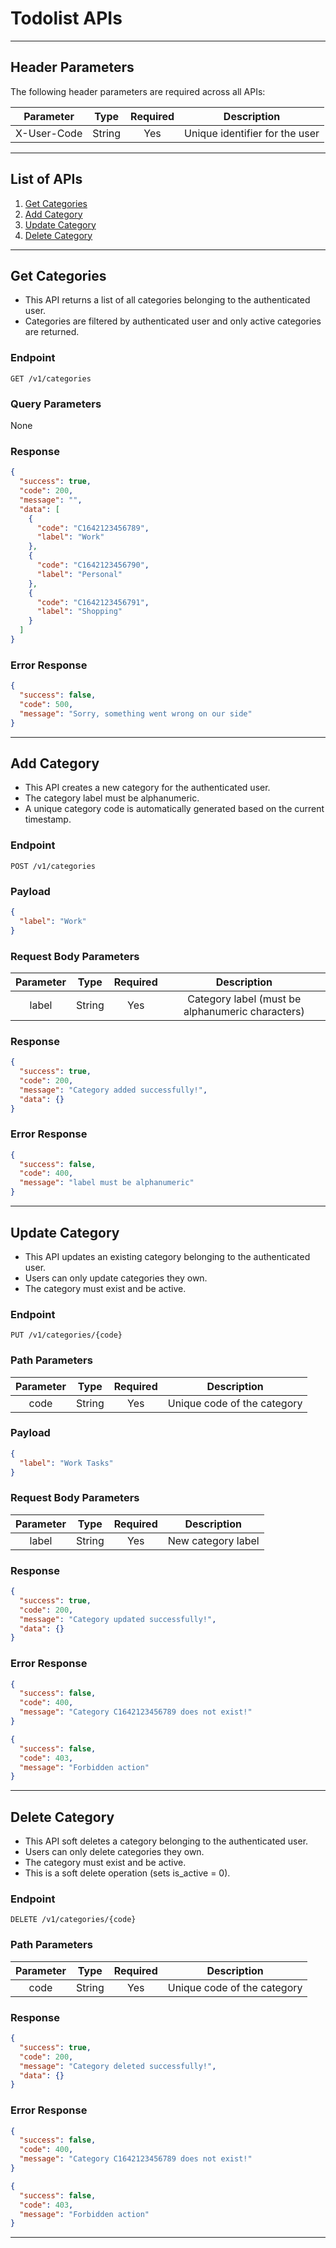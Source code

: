 # Todolist APIs

---

## Header Parameters

The following header parameters are required across all APIs:

|  Parameter  |  Type  | Required |          Description           |
|:-----------:|:------:|:--------:|:------------------------------:|
| X-User-Code | String |   Yes    | Unique identifier for the user |

---

## List of APIs

1. [Get Categories](#get-categories)
2. [Add Category](#add-category)
3. [Update Category](#update-category)
4. [Delete Category](#delete-category)

---

## Get Categories

- This API returns a list of all categories belonging to the authenticated user.
- Categories are filtered by authenticated user and only active categories are returned.

### Endpoint

```http request
GET /v1/categories
```

### Query Parameters

None

### Response

```json
{
  "success": true,
  "code": 200,
  "message": "",
  "data": [
    {
      "code": "C1642123456789",
      "label": "Work"
    },
    {
      "code": "C1642123456790",
      "label": "Personal"
    },
    {
      "code": "C1642123456791",
      "label": "Shopping"
    }
  ]
}
```

### Error Response

```json
{
  "success": false,
  "code": 500,
  "message": "Sorry, something went wrong on our side"
}
```

---

## Add Category

- This API creates a new category for the authenticated user.
- The category label must be alphanumeric.
- A unique category code is automatically generated based on the current timestamp.

### Endpoint

```http request
POST /v1/categories
```

### Payload

```json
{
  "label": "Work"
}
```

### Request Body Parameters

| Parameter |  Type  | Required |                   Description                    |
|:---------:|:------:|:--------:|:------------------------------------------------:|
|   label   | String |   Yes    | Category label (must be alphanumeric characters) |

### Response

```json
{
  "success": true,
  "code": 200,
  "message": "Category added successfully!",
  "data": {}
}
```

### Error Response

```json
{
  "success": false,
  "code": 400,
  "message": "label must be alphanumeric"
}
```

---

## Update Category

- This API updates an existing category belonging to the authenticated user.
- Users can only update categories they own.
- The category must exist and be active.

### Endpoint

```http request
PUT /v1/categories/{code}
```

### Path Parameters

| Parameter |  Type  | Required |         Description         |
|:---------:|:------:|:--------:|:---------------------------:|
|   code    | String |   Yes    | Unique code of the category |

### Payload

```json
{
  "label": "Work Tasks"
}
```

### Request Body Parameters

| Parameter |  Type  | Required |    Description     |
|:---------:|:------:|:--------:|:------------------:|
|   label   | String |   Yes    | New category label |

### Response

```json
{
  "success": true,
  "code": 200,
  "message": "Category updated successfully!",
  "data": {}
}
```

### Error Response

```json
{
  "success": false,
  "code": 400,
  "message": "Category C1642123456789 does not exist!"
}
```

```json
{
  "success": false,
  "code": 403,
  "message": "Forbidden action"
}
```

---

## Delete Category

- This API soft deletes a category belonging to the authenticated user.
- Users can only delete categories they own.
- The category must exist and be active.
- This is a soft delete operation (sets is_active = 0).

### Endpoint

```http request
DELETE /v1/categories/{code}
```

### Path Parameters

| Parameter |  Type  | Required |         Description         |
|:---------:|:------:|:--------:|:---------------------------:|
|   code    | String |   Yes    | Unique code of the category |

### Response

```json
{
  "success": true,
  "code": 200,
  "message": "Category deleted successfully!",
  "data": {}
}
```

### Error Response

```json
{
  "success": false,
  "code": 400,
  "message": "Category C1642123456789 does not exist!"
}
```

```json
{
  "success": false,
  "code": 403,
  "message": "Forbidden action"
}
```

---
